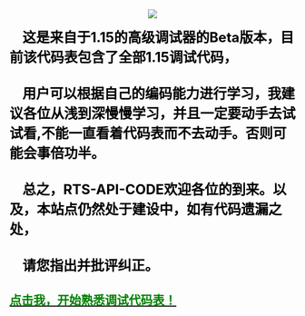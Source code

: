 

<div style="display:flex;align-content: flex-start;flex-wrap: nowrap;flex-direction: row;justify-content: center;">

<img src="https://rwapi-code.netlify.app/images/title.png">
    
</div>

<b><font size="5px" color="#000">&nbsp;&nbsp;&nbsp;&nbsp;这是来自于1.15的高级调试器的Beta版本，目前该代码表包含了全部1.15调试代码，<br><br>
&nbsp;&nbsp;&nbsp;&nbsp;用户可以根据自己的编码能力进行学习，我建议各位从浅到深慢慢学习，并且一定要动手去试试看,不能一直看着代码表而不去动手。否则可能会事倍功半。<br>   
&nbsp;&nbsp;&nbsp;&nbsp;总之，RTS-API-CODE欢迎各位的到来。以及，本站点仍然处于建设中，如有代码遗漏之处，<br>   
&nbsp;&nbsp;&nbsp;&nbsp;请您指出并批评纠正。</font></b>


<a href="#/debug_code/1.15/code.md">
    <h2 style="color:green">点击我，开始熟悉调试代码表！</h2>
</a>
